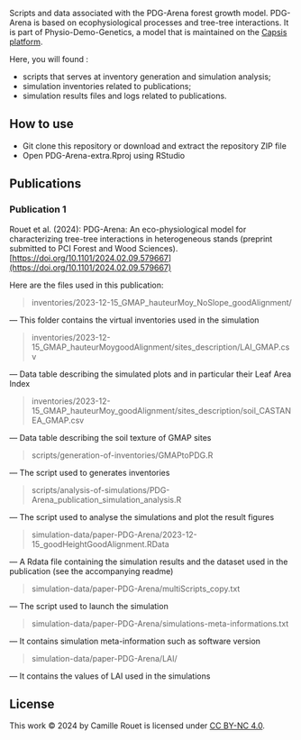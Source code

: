 Scripts and data associated with the PDG-Arena forest growth model. PDG-Arena is based on ecophysiological processes and tree-tree interactions. It is part of Physio-Demo-Genetics, a model that is maintained on the [Capsis platform](https://capsis.cirad.fr/capsis/help_en/physiodemogenetics).

Here, you will found :
- scripts that serves at inventory generation and simulation analysis;
- simulation inventories related to publications;
- simulation results files and logs related to publications.

## How to use 
- Git clone this repository or download and extract the repository ZIP file
- Open PDG-Arena-extra.Rproj using RStudio

## Publications

### Publication 1
Rouet et al. (2024): PDG-Arena: An eco-physiological model for characterizing tree-tree interactions in heterogeneous stands (preprint submitted to PCI Forest and Wood Sciences). [https://doi.org/10.1101/2024.02.09.579667](https://doi.org/10.1101/2024.02.09.579667)

Here are the files used in this publication:

> inventories/2023-12-15_GMAP_hauteurMoy_NoSlope_goodAlignment/ 

— This folder contains the virtual inventories used in the simulation

> inventories/2023-12-15_GMAP_hauteurMoygoodAlignment/sites_description/LAI_GMAP.csv

— Data table describing the simulated plots and in particular their Leaf Area Index

> inventories/2023-12-15_GMAP_hauteurMoy_goodAlignment/sites_description/soil_CASTANEA_GMAP.csv

— Data table describing the soil texture of GMAP sites

> scripts/generation-of-inventories/GMAPtoPDG.R 

— The script used to generates inventories

> scripts/analysis-of-simulations/PDG-Arena_publication_simulation_analysis.R 

— The script used to analyse the simulations and plot the result figures

> simulation-data/paper-PDG-Arena/2023-12-15_goodHeightGoodAlignment.RData 

— A Rdata file containing the simulation results and the dataset used in the publication (see the accompanying readme)

> simulation-data/paper-PDG-Arena/multiScripts_copy.txt 

— The script used to launch the simulation

> simulation-data/paper-PDG-Arena/simulations-meta-informations.txt 

— It contains simulation meta-information such as software version

> simulation-data/paper-PDG-Arena/LAI/

— It contains the values of LAI used in the simulations



## License
This work © 2024 by Camille Rouet is licensed under [CC BY-NC 4.0](http://creativecommons.org/licenses/by-nc/4.0/).
